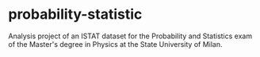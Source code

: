 # probability-statistic

Analysis project of an ISTAT dataset for the Probability and Statistics exam of the Master's degree in Physics at the State University of Milan.
